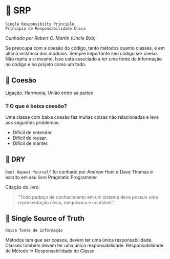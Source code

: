 # 📍 SRP
`Single Responsibiity Principle`<br>
`Princípio de Responsabilidade Única`

*Cunhado por Robert C. Martin (Uncle Bob)*

Se preocupa com a coesão do código, tanto métodos quanto classes, e em última instância dos módulos. Sempre importante seu código ser coeso. Não repita a si mesmo. Isso está associado a ter uma fonte de informação no código e no projeto como um todo.

## 🔹 Coesão 
 Ligação, Harmonia, União entre as partes

### ❔ O que é baixa coesão?
Uma classe com baixa coesão faz muitas coisas não relacionadas e leva aos seguintes problemas: 
+ Difícil de entender. 
+ Difícil de reusar. 
+ Difícil de manter.

## 🔹 DRY
`Dont Repeat Yourself` foi cunhado por Andrew Hunt e Dave Thomas e escrito em seu livro Pragmatic Programmer.

Citação do livro:
> "Todo pedaço de conhecimento em um sistema deve possuir uma representação única, inequívoca e confiável."


## 🔹 Single Source of Truth
`Única fonte de informação`

Métodos tem que ser coesos, devem ter uma única responsabilidade.
Classes também devem ter uma única responsabilidade.
Responsabilidade de Método != Responsabilidade de Classe